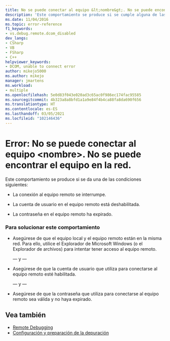 ```yaml
---
title: No se puede conectar al equipo &lt;nombre&gt;. No se puede encontrar el equipo en la red. | Microsoft Docs
description: 'Este comportamiento se produce si se cumple alguna de las siguientes condiciones: (1) Se ha interrumpido la conexión al equipo remoto. (2) La cuenta de usuario en el equipo remoto está deshabilitada. (3) La contraseña en el equipo remoto ha expirado.'
ms.date: 11/04/2016
ms.topic: error-reference
f1_keywords:
- vs.debug.remote.dcom_disabled
dev_langs:
- CSharp
- VB
- FSharp
- C++
helpviewer_keywords:
- DCOM, unable to connect error
author: mikejo5000
ms.author: mikejo
manager: jmartens
ms.workload:
- multiple
ms.openlocfilehash: 5e0d83f043e020ad3c65ac0f986ec174fac95585
ms.sourcegitcommit: 4b323a8a8bfd1a1a9e84f4b4ca88fa8da690f656
ms.translationtype: HT
ms.contentlocale: es-ES
ms.lasthandoff: 03/05/2021
ms.locfileid: "102146436"
---
```

# <a name="error-unable-to-connect-to-the-machine-ltnamegt-the-machine-cannot-be-found-on-the-network"></a>Error: No se puede conectar al equipo &lt;nombre&gt;. No se puede encontrar el equipo en la red.
Este comportamiento se produce si se da una de las condiciones siguientes:

- La conexión al equipo remoto se interrumpe.

- La cuenta de usuario en el equipo remoto está deshabilitada.

- La contraseña en el equipo remoto ha expirado.

### <a name="to-resolve-this-behavior"></a>Para solucionar este comportamiento

- Asegúrese de que el equipo local y el equipo remoto están en la misma red. Para ello, utilice el Explorador de Microsoft Windows (o el Explorador de archivos) para intentar tener acceso al equipo remoto.

     — y —

- Asegúrese de que la cuenta de usuario que utiliza para conectarse al equipo remoto esté habilitada.

     — y —

- Asegúrese de que la contraseña que utiliza para conectarse al equipo remoto sea válida y no haya expirado.

## <a name="see-also"></a>Vea también
- [Remote Debugging](../debugger/remote-debugging.md)
- [Configuración y preparación de la depuración](../debugger/debugger-settings-and-preparation.md)
